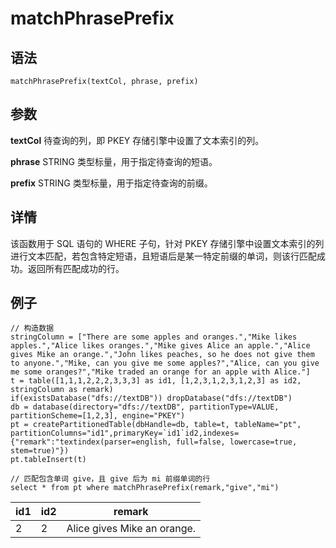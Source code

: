 # matchPhrasePrefix

## 语法

`matchPhrasePrefix(textCol, phrase, prefix)`

## 参数

**textCol** 待查询的列，即 PKEY 存储引擎中设置了文本索引的列。

**phrase** STRING 类型标量，用于指定待查询的短语。

**prefix** STRING 类型标量，用于指定待查询的前缀。

## 详情

该函数用于 SQL 语句的 WHERE 子句，针对 PKEY
存储引擎中设置文本索引的列进行文本匹配，若包含特定短语，且短语后是某一特定前缀的单词，则该行匹配成功。返回所有匹配成功的行。

## 例子

```
// 构造数据
stringColumn = ["There are some apples and oranges.","Mike likes apples.","Alice likes oranges.","Mike gives Alice an apple.","Alice gives Mike an orange.","John likes peaches, so he does not give them to anyone.","Mike, can you give me some apples?","Alice, can you give me some oranges?","Mike traded an orange for an apple with Alice."]
t = table([1,1,1,2,2,2,3,3,3] as id1, [1,2,3,1,2,3,1,2,3] as id2, stringColumn as remark)
if(existsDatabase("dfs://textDB")) dropDatabase("dfs://textDB")
db = database(directory="dfs://textDB", partitionType=VALUE, partitionScheme=[1,2,3], engine="PKEY")
pt = createPartitionedTable(dbHandle=db, table=t, tableName="pt", partitionColumns="id1",primaryKey=`id1`id2,indexes={"remark":"textindex(parser=english, full=false, lowercase=true, stem=true)"})
pt.tableInsert(t)

// 匹配包含单词 give，且 give 后为 mi 前缀单词的行
select * from pt where matchPhrasePrefix(remark,"give","mi")
```

| id1 | id2 | remark |
| --- | --- | --- |
| 2 | 2 | Alice gives Mike an orange. |

